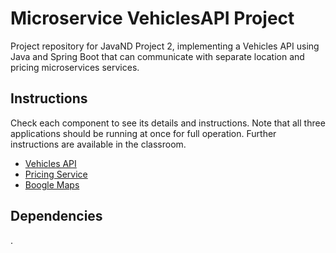 # Microservice VehiclesAPI Project

Project repository for JavaND Project 2, implementing a Vehicles API using Java and Spring Boot that can communicate with separate location and pricing microservices services.

## Instructions

Check each component to see its details and instructions. Note that all three applications
should be running at once for full operation. Further instructions are available in the classroom.

- [Vehicles API](vehicles-api/README.md)
- [Pricing Service](pricing-service/README.md)
- [Boogle Maps](boogle-maps/README.md)

## Dependencies
.
